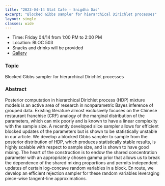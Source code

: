 ```yaml
---
title: "2023-04-14 Stat Cafe - Snigdha Das"
excerpt: "Blocked Gibbs sampler for hierarchical Dirichlet processes"
layout: single
classes: wide
---
```


- Time: Friday 04/14 from 1:00 PM to 2:00 PM
- Location: BLOC 503
- Snacks and drinks will be provided
- [Gallery](/StatCafe/2023-04-14-gallery/)

### Topic

Blocked Gibbs sampler for hierarchical Dirichlet processes

### Abstract

Posterior computation in hierarchical Dirichlet process (HDP) mixture models is an active area of research in nonparametric Bayes inference of grouped data.  Existing literature almost exclusively focuses on the Chinese restaurant franchise (CRF) analogy of the marginal distribution of the parameters, which can mix poorly and is known to have a linear complexity with the sample size. A recently developed slice sampler allows for efficient blocked updates of the parameters but is shown to be statistically unstable in our article. We develop a blocked Gibbs sampler to sample from the posterior distribution of HDP, which produces statistically stable results, is highly scalable with respect to sample size, and is shown to have good mixing. The heart of the construction is to endow the shared concentration parameter with an appropriately chosen gamma prior that allows us to break the dependence of the shared mixing proportions and permits independent updates of certain log-concave random variables in a block.  En route, we develop an efficient rejection sampler for these random variables leveraging piece-wise tangent-line approximations.

